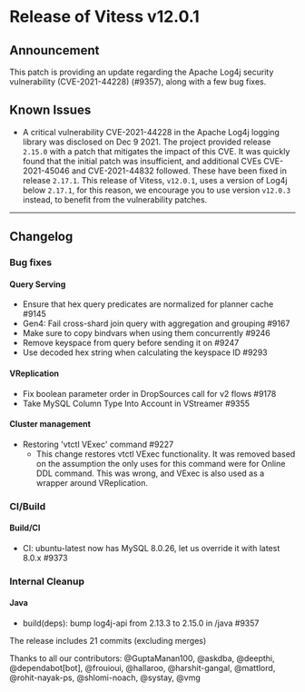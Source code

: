 # Release of Vitess v12.0.1

## Announcement

This patch is providing an update regarding the Apache Log4j security vulnerability (CVE-2021-44228) (#9357), along with a few bug fixes.

## Known Issues

* A critical vulnerability CVE-2021-44228 in the Apache Log4j logging library was disclosed on Dec 9 2021.
  The project provided release `2.15.0` with a patch that mitigates the impact of this CVE. It was quickly found that the initial patch was insufficient, and additional CVEs
  CVE-2021-45046 and CVE-2021-44832 followed.
  These have been fixed in release `2.17.1`. This release of Vitess, `v12.0.1`, uses a version of Log4j below `2.17.1`, for this reason, we encourage you to use version `v12.0.3` instead, to benefit from the vulnerability patches.

------------
## Changelog

### Bug fixes
#### Query Serving
* Ensure that hex query predicates are normalized for planner cache #9145
* Gen4: Fail cross-shard join query with aggregation and grouping #9167
* Make sure to copy bindvars when using them concurrently #9246
* Remove keyspace from query before sending it on #9247
* Use decoded hex string when calculating the keyspace ID #9293
#### VReplication
* Fix boolean parameter order in DropSources call for v2 flows #9178
* Take MySQL Column Type Into Account in VStreamer #9355
#### Cluster management
* Restoring 'vtctl VExec' command #9227
  * This change restores vtctl VExec functionality. It was removed based on the assumption the only uses for this command were for Online DDL command. This was wrong, and VExec is also used as a wrapper around VReplication.

### CI/Build
#### Build/CI
* CI: ubuntu-latest now has MySQL 8.0.26, let us override it with latest 8.0.x #9373
### Internal Cleanup
#### Java
* build(deps): bump log4j-api from 2.13.3 to 2.15.0 in /java #9357


The release includes 21 commits (excluding merges)

Thanks to all our contributors: @GuptaManan100, @askdba, @deepthi, @dependabot[bot], @frouioui, @hallaroo, @harshit-gangal, @mattlord, @rohit-nayak-ps, @shlomi-noach, @systay, @vmg 